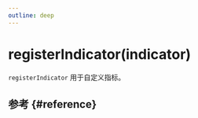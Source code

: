 ```yaml
---
outline: deep
---
```


# registerIndicator(indicator)
`registerIndicator` 用于自定义指标。

## 参考 {#reference}
<!--@include: @/@views/api/chart/registerIndicator/reference.md-->
